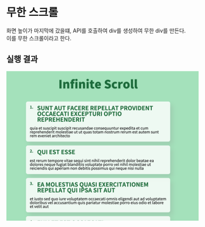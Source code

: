 # 무한 스크롤

화면 높이가 마지막에 갔을떄, API를 호출하여 div를 생성하여 무한 div를 만든다.  
이를 무한 스크롤이라고 한다.

## 실행 결과

![main](./dist/main.png)
